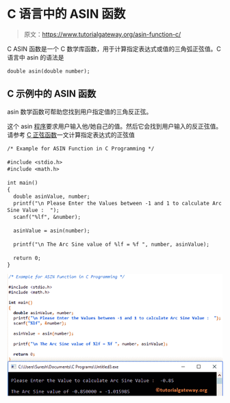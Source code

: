 # C 语言中的 ASIN 函数

> 原文：<https://www.tutorialgateway.org/asin-function-c/>

C ASIN 函数是一个 C 数学库函数，用于计算指定表达式或值的三角弧正弦值。C 语言中 asin 的语法是

```
double asin(double number);
```

## C 示例中的 ASIN 函数

asin 数学函数可帮助您找到用户指定值的三角反正弦。

这个 asin [程序](https://www.tutorialgateway.org/c-programming-examples/)要求用户输入他/她自己的值。然后它会找到用户输入的反正弦值。请参考 [C 正弦函数](https://www.tutorialgateway.org/sin-function-in-c/)一文计算指定表达式的正弦值

```
/* Example for ASIN Function in C Programming */

#include <stdio.h>
#include <math.h>

int main()
{
  double asinValue, number;
  printf("\n Please Enter the Values between -1 and 1 to calculate Arc Sine Value :  ");
  scanf("%lf", &number);

  asinValue = asin(number);

  printf("\n The Arc Sine value of %lf = %f ", number, asinValue);

  return 0;
}
```

![ASIN Function in C Programming 1](img/ca46af5798e47d5652332f0a230c762b.png)